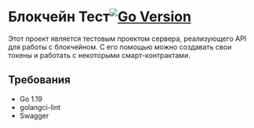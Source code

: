 # Блокчейн Тест[![Go Version](https://img.shields.io/badge/go-1.19-blue.svg)](https://golang.org/dl/)

Этот проект является тестовым проектом сервера, реализующего API для работы с блокчейном. С его помощью можно создавать свои токены и работать с некоторыми смарт-контрактами.

## Требования

- Go 1.19
- golangci-lint
- Swagger
